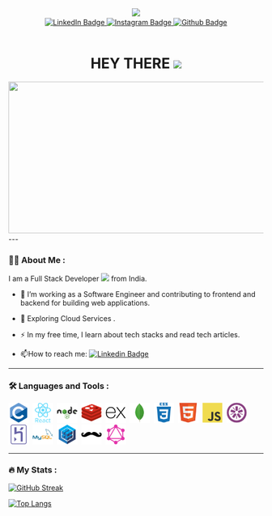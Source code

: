 <div id="header" align="center">
  <img src="https://media.giphy.com/media/M9gbBd9nbDrOTu1Mqx/giphy.gif" width="100"/>
 
  <div id="badges">
  <a href="your-linkedin-URL">
    <img src="https://img.shields.io/badge/LinkedIn-blue?style=for-the-badge&logo=linkedin&logoColor=white" alt="LinkedIn Badge"/>
  </a>
  <a href="your-youtube-URL">
    <img src="https://img.shields.io/badge/Instagram-red?style=for-the-badge&logo=instagram&logoColor=white" alt="Instagram Badge"/>
  </a>
  <a href="your-twitter-URL">
    <img src="https://img.shields.io/badge/Github-black?style=for-the-badge&logo=github&logoColor=white" alt="Github Badge"/>
  </a>
 </div>

  <img src="https://komarev.com/ghpvc/?username=your-github-ManishRB21&style=flat-square&color=blue" alt=""/>

  <h1>
  HEY THERE
  <img src="https://media.giphy.com/media/hvRJCLFzcasrR4ia7z/giphy.gif" width="30px"/>
</h1>

<div align="center">
  <img src="https://media.giphy.com/media/dWesBcTLavkZuG35MI/giphy.gif" width="600" height="300"/>
</div>

</div>
---

### :man_technologist: About Me :
I am a Full Stack Developer <img src="https://media.giphy.com/media/WUlplcMpOCEmTGBtBW/giphy.gif" width="30"> from India.
- :telescope: I’m working as a Software Engineer and contributing to frontend and backend for building web applications.

- :seedling: Exploring Cloud Services .

- :zap: In my free time, I learn about tech stacks and read tech articles.

- :mailbox:How to reach me: [![Linkedin Badge](https://img.shields.io/badge/-kakbar-blue?style=flat&logo=Linkedin&logoColor=white)](your-linkedin-url)
---

### :hammer_and_wrench: Languages and Tools :
<div>
  <img src="https://github.com/devicons/devicon/blob/master/icons/c/c-original.svg" width="40" height="40"/>&nbsp;
  <img src="https://github.com/devicons/devicon/blob/master/icons/react/react-original-wordmark.svg" title="React" alt="React" width="40" height="40"/>&nbsp;
  <img src="https://github.com/devicons/devicon/blob/master/icons/nodejs/nodejs-original-wordmark.svg" title="NodeJS" alt="NodeJS" width="40" height="40"/>&nbsp;
  <img src="https://github.com/devicons/devicon/blob/master/icons/redis/redis-original.svg" width="40" height="40"/>&nbsp;
  <img src="https://github.com/devicons/devicon/blob/master/icons/express/express-original.svg" width="40" height="40"/>&nbsp;
  <img src="https://github.com/devicons/devicon/blob/master/icons/mongodb/mongodb-original.svg" width="40" height="40"/>&nbsp;
  <img src="https://github.com/devicons/devicon/blob/master/icons/css3/css3-plain-wordmark.svg"  title="CSS3" alt="CSS" width="40" height="40"/>&nbsp;
  <img src="https://github.com/devicons/devicon/blob/master/icons/html5/html5-original.svg" title="HTML5" alt="HTML" width="40" height="40"/>&nbsp;
  <img src="https://github.com/devicons/devicon/blob/master/icons/javascript/javascript-original.svg" title="JavaScript" alt="JavaScript" width="40" height="40"/>&nbsp;
  <img src="https://github.com/devicons/devicon/blob/master/icons/jasmine/jasmine-plain.svg" width="40" height="40"/>&nbsp;
  <img src="https://github.com/devicons/devicon/blob/master/icons/heroku/heroku-original.svg" width="40" height="40"/>&nbsp;
  <img src="https://github.com/devicons/devicon/blob/master/icons/mysql/mysql-original-wordmark.svg" title="MySQL"  alt="MySQL" width="40" height="40"/>&nbsp;
  <img src="https://github.com/devicons/devicon/blob/master/icons/sequelize/sequelize-original.svg" width="40" height="40"/>&nbsp;
  <img src="https://github.com/devicons/devicon/blob/master/icons/handlebars/handlebars-original.svg" width="40" height="40"/>&nbsp;
  <img src="https://github.com/devicons/devicon/blob/master/icons/graphql/graphql-plain.svg" width="40" height="40"/>
</div>

---

### :fire: My Stats :
<a href="https://git.io/streak-stats"><img src="https://github-readme-streak-stats.herokuapp.com?user=ManishRB21&theme=dark&border_radius=3.5" alt="GitHub Streak" /></a>

[![Top Langs](https://github-readme-stats.vercel.app/api/top-langs/?username=your-github-ManishRB21)](https://github.com/anuraghazra/github-readme-stats)
